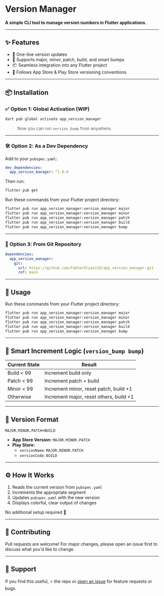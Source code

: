 # Version Manager

**A simple CLI tool to manage version numbers in Flutter applications.**

---

## ✨ Features

- 🚀 One-line version updates
- 🔢 Supports major, minor, patch, build, and smart bumps
- 📦 Seamless integration into any Flutter project
- 🎯 Follows App Store & Play Store versioning conventions

---

## 📦 Installation

### ✅ Option 1: Global Activation (WIP)

```bash
dart pub global activate app_version_manager
```

> Now you can run `version_bump` from anywhere.

---

### 🛠️ Option 2: As a Dev Dependency

Add to your `pubspec.yaml`:

```yaml
dev_dependencies:
  app_version_manager: ^1.0.0
```

Then run:

```bash
flutter pub get
```
Run these commands from your Flutter project directory:

```bash
flutter pub run app_version_manager:version_manager major
flutter pub run app_version_manager:version_manager minor
flutter pub run app_version_manager:version_manager patch
flutter pub run app_version_manager:version_manager build
flutter pub run app_version_manager:version_manager bump
```
---

### 🔗 Option 3: From Git Repository

```yaml
dependencies:
  app_version_manager:
    git:
      url: https://github.com/FakharAlyas119/app_version_manager.git
      ref: main
```

---

## 🚀 Usage

Run these commands from your Flutter project directory:

```bash
flutter pub run app_version_manager:version_manager major
flutter pub run app_version_manager:version_manager minor
flutter pub run app_version_manager:version_manager patch
flutter pub run app_version_manager:version_manager build
flutter pub run app_version_manager:version_manager bump
```

---

## 🧠 Smart Increment Logic (`version_bump bump`)

| Current State        | Result                          |
|----------------------|----------------------------------|
| Build < 99           | Increment build only             |
| Patch < 99           | Increment patch + build          |
| Minor < 99           | Increment minor, reset patch, build +1 |
| Otherwise            | Increment major, reset others, build +1 |

---

## 🧾 Version Format

```
MAJOR.MINOR.PATCH+BUILD
```

- **App Store Version:** `MAJOR.MINOR.PATCH`
- **Play Store:**
  - `versionName`: `MAJOR.MINOR.PATCH`
  - `versionCode`: `BUILD`

---





## ⚙️ How It Works

1. Reads the current version from `pubspec.yaml`
2. Increments the appropriate segment
3. Updates `pubspec.yaml` with the new version
4. Displays colorful, clear output of changes

No additional setup required 🎉

---

## 🙌 Contributing

Pull requests are welcome! For major changes, please open an issue first to discuss what you'd like to change.

---

## 💬 Support

If you find this useful, ⭐️ the repo or [open an issue](https://github.com/FakharAlyas119/app_version_manager/issues) for feature requests or bugs.

